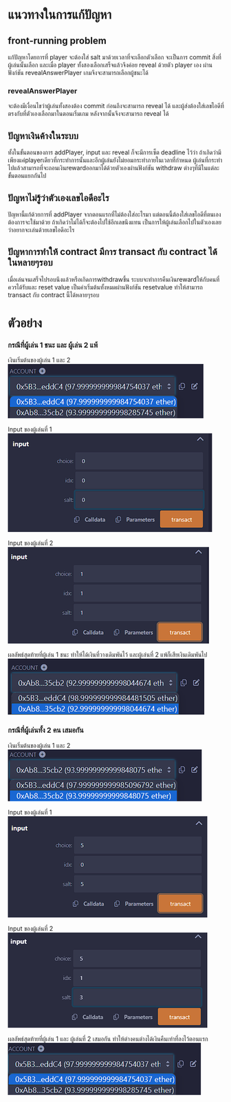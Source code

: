 # แนวทางในการแก้ปัญหา
## front-running problem
แก้ปัญหาโดยการที่ player จะต้องใส่ salt มาด้วยเวลาที่จะเลือกตัวเลือก จะเป็นการ commit สิ่งที่ผู้เล่นนั้นเลือก และเมื่อ player ทั้งสองเลือกเสร็จแล้วจึงค่อย reveal ด้วยตัว player เอง ผ่านฟังก์ชัน revealAnswerPlayer เกมจึงจะสามารถเลือกผู้ชนะได้
### revealAnswerPlayer
จะต้องมีเงื่อนไขว่าผู้เล่นทั้งสองต้อง commit ก่อนถึงจะสามารถ reveal ได้ และผู้ส่งต้องใส่เลขไอดีที่ตรงกับที่ตัวเองเลือกมาในตอนเริ่มเกม หลังจากนั้นจึงจะสามารถ reveal ได้

## ปัญหาเงินค้างในระบบ
ทั้งในขั้นตอนของการ addPlayer, input และ reveal ก็จะมีการเซ็ต deadline ไว้ว่า ถ้าเกิดว่ามีเพียงแค่playerเดียวที่กระทำการนั้นและอีกผู้เล่นยังไม่ยอมกระทำภายในเวลาที่กำหนด ผู้เล่นที่กระทำไปแล้วสามารถที่จะถอนเงินrewardออกมาได้ด้วยตัวเองผ่านฟังก์ชัน withdraw ต่างๆที่มีในแต่ละขั้นตอนแยกกันไป

## ปัญหาไม่รู้ว่าตัวเองเลขไอดีอะไร
ปัญหานี้แก้ด้วยการที่ addPlayer จากตอนแรกที่ไม่ต้องใส่อะไรมา แต่ตอนนี้ต้องใส่เลขไอดีที่ตนเองต้องการจะใช้มาด้วย ถ้าเกิดว่าไม่ได้ก็จะต้องไปใช้อีกเลขนึงแทน เป็นการให้ผู้เล่นเลือกไปในตัวเองเลยว่าอยากจะเล่นด้วยเลขไอดีอะไร

## ปัญหาการทำให้ contract มีการ transact กับ contract ได้ในหลายๆรอบ
เมื่อเล่นจนเสร็จไปรอบนึงแล้วหรือเกิดการwithdrawขึ้น ระบบจะทำการคืนเงินrewardให้กับคนที่ควรได้รับและ reset value เป็นค่าเริ่มต้นทั้งหมดผ่านฟังก์ชัน resetvalue ทำให้สามารถ transact กับ contract นี้ได้หลายๆรอบ

# ตัวอย่าง
### กรณีที่ผู้เล่น 1 ชนะ และ ผู้เล่น 2 แพ้
เงินเริ่มต้นของผู้เล่น 1 และ 2 
![Initial Balance](image-5.png)


Input ของผู้เล่นที่ 1 
![Player1's input](image-6.png)


Input ของผู้เล่นที่ 2 
![Player2's input](image-7.png)


ผลลัพธ์สุดท้ายที่ผู้เล่น 1 ชนะ ทำให้ได้เงินที่วางเดิมพันไว้ และผู้เล่นที่ 2 แพ้ก็เสียเงินเดิมพันไป ![result](image-8.png)


### กรณีที่ผู้เล่นทั้ง 2 คน เสมอกัน
เงินเริ่มต้นของผู้เล่น 1 และ 2 
![Initial Balance](image-1.png)


Input ของผู้เล่นที่ 1 
![Player1's input](image-2.png)


Input ของผู้เล่นที่ 2 
![Player2's input](image-3.png)


ผลลัพธ์สุดท้ายที่ผู้เล่น 1 และ ผู้เล่นที่ 2 เสมอกัน ทำให้ต่างคนต่างได้เงินคืนเท่าที่ลงไว้ตอนแรก 
![result](image-4.png)